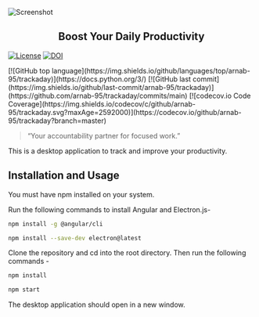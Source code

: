 ![Screenshot](https://github.com/arnab-95/trackaday/blob/main/images/screenshot.jpg?raw=true)


<h2 align="center">Boost Your Daily Productivity</h2>

<!--<a href="https://github.com/arnab-95/se-group38-hw/actions"><img alt="Build Status" src="https://github.com/arnab-95/se-group38-hw/workflows/build/badge.svg"></a> -->
<a href="https://github.com/arnab-95/se-group38-hw/blob/main/LICENSE"><img alt="License" src="https://img.shields.io/github/license/arnab-95/trackaday"></a> [![DOI](https://zenodo.org/badge/528539896.svg)](https://zenodo.org/badge/latestdoi/528539896)
<!--[![Github](https://img.shields.io/badge/language-python-red.svg)](https://docs.python.org/3/)-->[![GitHub top language](https://img.shields.io/github/languages/top/arnab-95/trackaday)](https://docs.python.org/3/) [![GitHub last commit](https://img.shields.io/github/last-commit/arnab-95/trackaday)](https://github.com/arnab-95/trackaday/commits/main) [![codecov.io Code Coverage](https://img.shields.io/codecov/c/github/arnab-95/trackaday.svg?maxAge=2592000)](https://codecov.io/github/arnab-95/trackaday?branch=master)


> “Your accountability partner for focused work.”


This is a desktop application to track and improve your productivity.


## Installation and Usage

You must have npm installed on your system. 

Run the following commands to install Angular and Electron.js- 

```sh
npm install -g @angular/cli
```
```sh
npm install --save-dev electron@latest
```

Clone the repository and cd into the root directory. Then run the following commands - 
```sh
npm install
```
```sh
npm start
```
The desktop application should open in a new window.
